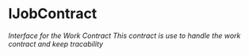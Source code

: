 # IJobContract







*Interface for the Work Contract This contract is use to handle the work contract and keep tracability*




